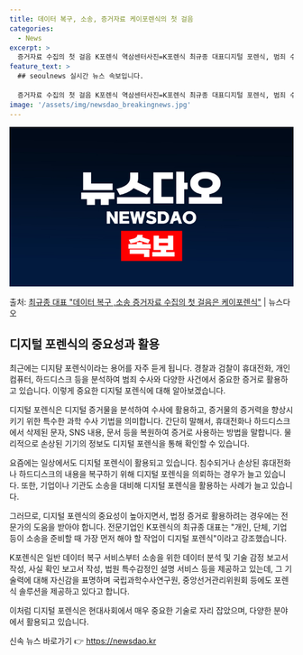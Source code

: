 ```yaml
---
title: 데이터 복구, 소송, 증거자료 케이포렌식의 첫 걸음
categories:
  - News
excerpt: >
  증거자료 수집의 첫 걸음 K포렌식 역삼센터사진=K포렌식 최규종 대표디지털 포렌식, 범죄 수사와 일상에서의 중…
feature_text: >
  ## seoulnews 실시간 뉴스 속보입니다.

  증거자료 수집의 첫 걸음 K포렌식 역삼센터사진=K포렌식 최규종 대표디지털 포렌식, 범죄 수사와 일상에서의 중…
image: '/assets/img/newsdao_breakingnews.jpg'
---
```


![뉴스다오 속보](/assets/img/newsdao_breakingnews.jpg)

<p>출처: <a href="https://newsdao.kr/4233" rel="dofollow">최규종 대표 "데이터 복구 ,소송 증거자료 수집의 첫 걸음은 케이포렌식"</a> | 뉴스다오</p>

## 디지털 포렌식의 중요성과 활용

최근에는 디지턈 포렌식이라는 용어를 자주 듣게 됩니다. 경찰과 검찰이 휴대전화, 개인 컴퓨터, 하드디스크 등을 분석하여 범죄 수사와 다양한 사건에서 중요한 증거로 활용하고 있습니다. 이렇게 중요한 디지털 포렌식에 대해 알아보겠습니다.

디지털 포렌식은 디지털 증거물을 분석하여 수사에 활용하고, 증거물의 증거력을 향상시키기 위한 특수한 과학 수사 기법을 의미합니다. 간단히 말해서, 휴대전화나 하드디스크에서 삭제된 문자, SNS 내용, 문서 등을 복원하여 증거로 사용하는 방법을 말합니다. 물리적으로 손상된 기기의 정보도 디지털 포렌식을 통해 확인할 수 있습니다.

요즘에는 일상에서도 디지털 포렌식이 활용되고 있습니다. 침수되거나 손상된 휴대전화나 하드디스크의 내용을 복구하기 위해 디지털 포렌식을 의뢰하는 경우가 늘고 있습니다. 또한, 기업이나 기관도 소송을 대비해 디지털 포렌식을 활용하는 사례가 늘고 있습니다.

그러므로, 디지털 포렌식의 중요성이 높아지면서, 법정 증거로 활용하려는 경우에는 전문가의 도움을 받아야 합니다. 전문기업인 K포렌식의 최규종 대표는 "개인, 단체, 기업 등이 소송을 준비할 때 가장 먼저 해야 할 작업이 디지털 포렌식"이라고 강조했습니다.

K포렌식은 일반 데이터 복구 서비스부터 소송을 위한 데이터 분석 및 기술 감정 보고서 작성, 사실 확인 보고서 작성, 법원 특수감정인 설명 서비스 등을 제공하고 있는데, 그 기술력에 대해 자신감을 표명하며 국립과학수사연구원, 중앙선거관리위원회 등에도 포렌식 솔루션을 제공하고 있다고 합니다.

이처럼 디지털 포렌식은 현대사회에서 매우 중요한 기술로 자리 잡았으며, 다양한 분야에서 활용되고 있습니다. 

신속 뉴스 바로가기 👉 <a href="https://newsdao.kr" rel="dofollow">https://newsdao.kr</a>


